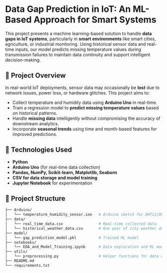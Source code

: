 # Data Gap Prediction in IoT: An ML-Based Approach for Smart Systems

This project presents a machine learning-based solution to handle **data gaps in IoT systems**, particularly in **smart environments** like smart cities, agriculture, or industrial monitoring. Using historical sensor data and real-time inputs, our model predicts missing temperature values during transmission failures to maintain data continuity and support intelligent decision-making.

## 🚀 Project Overview

In real-world IoT deployments, sensor data may occasionally be **lost** due to network issues, power loss, or hardware glitches. This project aims to:

- Collect temperature and humidity data using **Arduino Uno** in real-time.
- Train a regression model to **predict missing temperature values** based on historical patterns.
- Handle **missing data** intelligently without compromising the accuracy of downstream analytics.
- Incorporate **seasonal trends** using time and month-based features for improved predictions.

## 🔧 Technologies Used

- **Python**
- **Arduino Uno** (for real-time data collection)
- **Pandas, NumPy, Scikit-learn, Matplotlib, Seaborn**
- **CSV for data storage and model training**
- **Jupyter Notebook** for experimentation

## 📂 Project Structure

```bash
├── Arduino/
│   └── temperature_humidity_sensor.ino   # Arduino sketch for DHT11/DHT22 data reading
├── data/
│   └── real_time_data.csv                # Real-time collected data
│   └── historical_weather_data.csv       # One year of city weather data
├── model/
│   └── gap_prediction_model.pkl          # Trained ML model
├── notebooks/
│   └── EDA_and_Model_Training.ipynb      # Data exploration and ML modeling
├── utils/
│   └── preprocessing.py                  # Helper functions for data cleaning
├── README.md
└── requirements.txt
